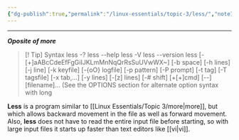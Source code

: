 ```yaml
---
{"dg-publish":true,"permalink":"/linux-essentials/topic-3/less/","noteIcon":"1"}
---
```


---
___Oposite of more___

> [! Tip] Syntax
	 less -?
       less --help
       less -V
       less --version
       less [-[+]aABcCdeEfFgGiIJKLmMnNqQrRsSuUVwWX~]
            [-b space] [-h lines] [-j line] [-k keyfile]
            [-{oO} logfile] [-p pattern] [-P prompt] [-t tag]
            [-T tagsfile] [-x tab,...] [-y lines] [-[z] lines]
            [-# shift] [+[+]cmd] [--] [filename]...
       (See the OPTIONS section for alternate option syntax with long

**Less** is a program similar to [[Linux Essentials/Topic 3/more\|more]], but which allows backward movement in the file as well as forward movement.  Also, **less** does not have to read the entire input file before starting, so with large input files it starts up faster than text editors like [[vi\|vi]].
